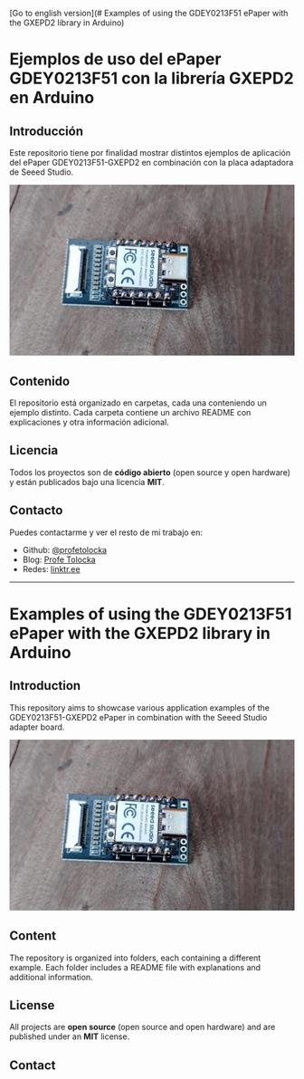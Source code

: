 
[Go to english version](# Examples of using the GDEY0213F51 ePaper with the GXEPD2 library in Arduino)

# Ejemplos de uso del ePaper GDEY0213F51 con la librería GXEPD2 en Arduino

## Introducción

Este repositorio tiene por finalidad mostrar distintos ejemplos de aplicación del ePaper GDEY0213F51-GXEPD2 en combinación con la placa adaptadora de Seeed Studio. 

![alt text](Images/ExpansionBoard_RA4M1.webp)

## Contenido

El repositorio está organizado en carpetas, cada una conteniendo un ejemplo distinto. Cada carpeta contiene un archivo README con explicaciones y otra información adicional.

## Licencia

Todos los proyectos son de **código abierto** (open source y open hardware) y están publicados bajo una licencia **MIT**.

## Contacto

Puedes contactarme y ver el resto de mi trabajo en:

- Github: [@profetolocka](https://github.com/profetolocka)
- Blog: [Profe Tolocka](https://www.profetolocka.com.ar)
- Redes: [linktr.ee](https://linktr.ee/profetolocka)

****
# Examples of using the GDEY0213F51 ePaper with the GXEPD2 library in Arduino

## Introduction

This repository aims to showcase various application examples of the GDEY0213F51-GXEPD2 ePaper in combination with the Seeed Studio adapter board.

![alt text](Images/ExpansionBoard_RA4M1.webp)

## Content

The repository is organized into folders, each containing a different example. Each folder includes a README file with explanations and additional information.

## License

All projects are **open source** (open source and open hardware) and are published under an **MIT** license.

## Contact
